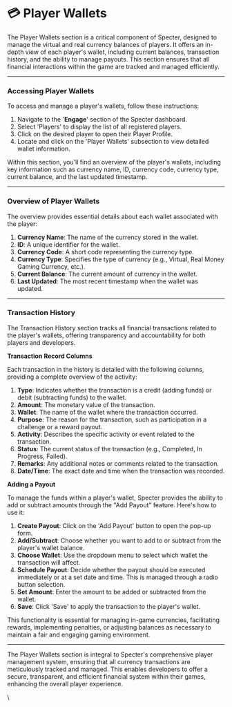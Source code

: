 # 💳 Player Wallets

The Player Wallets section is a critical component of Specter, designed to manage the virtual and real currency balances of players. It offers an in-depth view of each player's wallet, including current balances, transaction history, and the ability to manage payouts. This section ensures that all financial interactions within the game are tracked and managed efficiently.

***

### Accessing Player Wallets

To access and manage a player's wallets, follow these instructions:

1. Navigate to the '**Engage**' section of the Specter dashboard.
2. Select 'Players' to display the list of all registered players.
3. Click on the desired player to open their Player Profile.
4. Locate and click on the 'Player Wallets' subsection to view detailed wallet information.

Within this section, you'll find an overview of the player's wallets, including key information such as currency name, ID, currency code, currency type, current balance, and the last updated timestamp.

***

### Overview of Player Wallets

The overview provides essential details about each wallet associated with the player:

1. **Currency Name**: The name of the currency stored in the wallet.
2. **ID**: A unique identifier for the wallet.
3. **Currency Code**: A short code representing the currency type.
4. **Currency Type**: Specifies the type of currency (e.g., Virtual, Real Money Gaming Currency, etc.).
5. **Current Balance**: The current amount of currency in the wallet.
6. **Last Updated**: The most recent timestamp when the wallet was updated.

***

### Transaction History

The Transaction History section tracks all financial transactions related to the player's wallets, offering transparency and accountability for both players and developers.

**Transaction Record Columns**

Each transaction in the history is detailed with the following columns, providing a complete overview of the activity:

1. **Type**: Indicates whether the transaction is a credit (adding funds) or debit (subtracting funds) to the wallet.
2. **Amount**: The monetary value of the transaction.
3. **Wallet**: The name of the wallet where the transaction occurred.
4. **Purpose**: The reason for the transaction, such as participation in a challenge or a reward payout.
5. **Activity**: Describes the specific activity or event related to the transaction.
6. **Status**: The current status of the transaction (e.g., Completed, In Progress, Failed).
7. **Remarks**: Any additional notes or comments related to the transaction.
8. **Date/Time**: The exact date and time when the transaction was recorded.

**Adding a Payout**

To manage the funds within a player's wallet, Specter provides the ability to add or subtract amounts through the "Add Payout" feature. Here's how to use it:

1. **Create Payout**: Click on the 'Add Payout' button to open the pop-up form.
2. **Add/Subtract**: Choose whether you want to add to or subtract from the player's wallet balance.
3. **Choose Wallet**: Use the dropdown menu to select which wallet the transaction will affect.
4. **Schedule Payout**: Decide whether the payout should be executed immediately or at a set date and time. This is managed through a radio button selection.
5. **Set Amount**: Enter the amount to be added or subtracted from the wallet.
6. **Save**: Click 'Save' to apply the transaction to the player's wallet.

This functionality is essential for managing in-game currencies, facilitating rewards, implementing penalties, or adjusting balances as necessary to maintain a fair and engaging gaming environment.

***

The Player Wallets section is integral to Specter's comprehensive player management system, ensuring that all currency transactions are meticulously tracked and managed. This enables developers to offer a secure, transparent, and efficient financial system within their games, enhancing the overall player experience.

\
